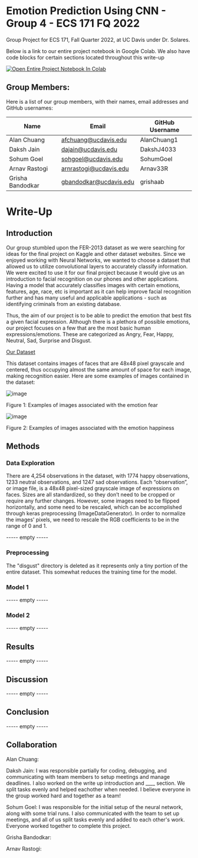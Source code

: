 # Emotion Prediction Using CNN - Group 4 - ECS 171 FQ 2022

Group Project for ECS 171, Fall Quarter 2022, at UC Davis under Dr. Solares.

Below is a link to our entire project notebook in Google Colab. We also have code blocks for certain sections located throughout this write-up

[![Open Entire Project Notebook In Colab](https://colab.research.google.com/assets/colab-badge.svg)](https://colab.research.google.com/drive/1mFxnk88tvQjZwlSB8vthuq_pnYSQRe-D?usp=sharing)


## Group Members:

Here is a list of our group members, with their names, email addresses and GitHub usernames:

| Name | Email | GitHub Username |
| ------------- | ------------- | ------------- |
| Alan Chuang  | afchuang@ucdavis.edu | AlanChuang1 |
| Daksh Jain  | dajain@ucdavis.edu  | DakshJ4033 |
| Sohum Goel  | sohgoel@ucdavis.edu | SohumGoel |
| Arnav Rastogi  | arnrastogi@ucdavis.edu | Arnav33R |
| Grisha Bandodkar | gbandodkar@ucdavis.edu | grishaab |

# Write-Up

## Introduction

Our group stumbled upon the FER-2013 dataset as we were searching for ideas for the final project on Kaggle and other dataset websites. Since we enjoyed working with Neural Networks, we wanted to choose a dataset that allowed us to utilize convolutional layers to accurately classify information. We were excited to use it for our final project because it would give us an introduction to facial recognition on our phones and other applications. Having a model that accurately classifies images with certain emotions, features, age, race, etc is important as it can help improve facial recognition further and has many useful and applicable applications - such as identifying criminals from an existing database.

Thus, the aim of our project is to be able to predict the emotion that best fits a given facial expression. Although there is a plethora of possible emotions, our project focuses on a few that are the most basic human expressions/emotions. These are categorized as Angry, Fear, Happy, Neutral, Sad, Surprise and Disgust. 

[Our Dataset](https://www.kaggle.com/datasets/msambare/fer2013)

This dataset contains images of faces that are 48x48 pixel grayscale and centered, thus occupying almost the same amount of space for each image, making recognition easier. Here are some examples of images contained in the dataset:


![image](https://user-images.githubusercontent.com/82127623/205781977-7bb5af90-6261-40ae-8ced-cc6c81751df2.png)

Figure 1: Examples of images associated with the emotion fear

![image](https://user-images.githubusercontent.com/82127623/205782283-ee7f3f80-7913-4174-8f93-76fe9a94574a.png)

Figure 2: Examples of images associated with the emotion happiness


## Methods

### Data Exploration

There are 4,254 observations in the dataset, with 1774 happy observations, 1233 neutral observations, and 1247 sad observations. Each “observation”, or image file, is a 48x48 pixel-sized grayscale image of expressions on faces. Sizes are all standardized, so they don’t need to be cropped or require any further changes. However, some images need to be flipped horizontally, and some need to be rescaled, which can be accomplished through keras preprocessing (ImageDataGenerator). In order to normalize the images' pixels, we need to rescale the RGB coefficients to be in the range of 0 and 1. 

----- empty -----

### Preprocessing

The "disgust" directory is deleted as it represents only a tiny portion of the entire dataset. This somewhat reduces the training time for the model.

### Model 1

----- empty -----

### Model 2

----- empty -----

## Results

----- empty -----

## Discussion

----- empty -----

## Conclusion

----- empty -----

## Collaboration 

Alan Chuang: 

Daksh Jain: I was responsible partially for coding, debugging, and communicating with team members to setup meetings and manage deadlines. I also worked on the write up introduction and ____ section. We split tasks evenly and helped eachother when needed. I believe everyone in the group worked hard and together as a team!

Sohum Goel: I was responsible for the initial setup of the neural network, along with some trial runs. I also communicated with the team to set up meetings, and all of us split tasks evenly and added to each other's work. Everyone worked together to complete this project.

Grisha Bandodkar: 

Arnav Rastogi: 
